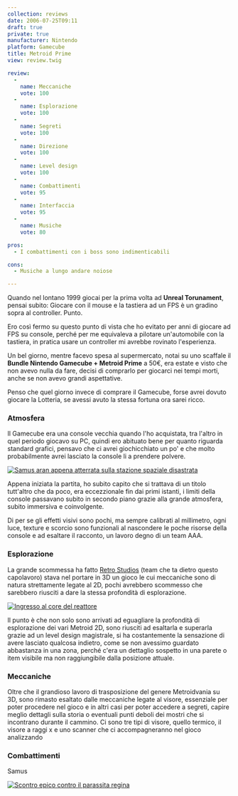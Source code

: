 ```yaml
---
collection: reviews
date: 2006-07-25T09:11
draft: true
private: true
manufacturer: Nintendo
platform: Gamecube
title: Metroid Prime
view: review.twig

review:
  -
    name: Meccaniche
    vote: 100
  -
    name: Esplorazione
    vote: 100
  -
    name: Segreti
    vote: 100
  -
    name: Direzione
    vote: 100
  -
    name: Level design
    vote: 100
  -
    name: Combattimenti
    vote: 95
  -
    name: Interfaccia
    vote: 95
  -
    name: Musiche
    vote: 80

pros:
  - I combattimenti con i boss sono indimenticabili

cons:
  - Musiche a lungo andare noiose

---
```


Quando nel lontano 1999 giocai per la prima volta ad **Unreal Torunament**, pensai subito: Giocare con il mouse e la tastiera ad un FPS è un gradino sopra al controller. Punto.

Ero così fermo su questo punto di vista che ho evitato per anni di giocare ad FPS su console, perché per me equivaleva a pilotare un'automobile con la tastiera, in pratica usare un controller mi avrebbe rovinato l'esperienza.

Un bel giorno, mentre facevo spesa al supermercato, notai su uno scaffale il **Bundle Nintendo Gamecube + Metroid Prime** a 50€, era estate e visto che non avevo nulla da fare, decisi di comprarlo per giocarci nei tempi morti, anche se non avevo grandi aspettative.

Penso che quel giorno invece di comprare il Gamecube, forse avrei dovuto giocare la Lotteria, se avessi avuto la stessa fortuna ora sarei ricco.

### Atmosfera

Il Gamecube era una console vecchia quando l'ho acquistata, tra l'altro in quel periodo giocavo su PC, quindi ero abituato bene per quanto riguarda standard grafici, pensavo che ci avrei giochicchiato un po' e che molto probabilmente avrei lasciato la console li a prendere polvere.

[
  ![Samus aran appena atterrata sulla stazione spaziale disastrata](samus-aran-appena-atterrata-sulla-stazione-spaziale-disastrata.jpg)
](samus-aran-appena-atterrata-sulla-stazione-spaziale-disastrata.jpg)

Appena iniziata la partita, ho subito capito che si trattava di un titolo tutt'altro che da poco, era eccezzionale fin dai primi istanti, i limiti della console passavano subito in secondo piano grazie alla grande atmosfera, subito immersiva e coinvolgente.


Di per se gli effetti visivi sono pochi, ma sempre calibrati al millimetro, ogni luce, texture e scorcio sono funzionali al nascondere le poche risorse della console e ad esaltare il racconto, un lavoro degno di un team AAA.

### Esplorazione

La grande scommessa ha fatto [Retro Studios][retro] (team che ta dietro questo capolavoro) stava nel portare in 3D un gioco le cui meccaniche sono di natura strettamente legate al 2D, pochi avrebbero scommesso che sarebbero riusciti a dare la stessa profondità di esplorazione.

[
  ![Ingresso al core del reattore](ingresso-al-core-del-reattore.jpg)
](ingresso-al-core-del-reattore.jpg)

Il punto è che non solo sono arrivati ad eguagliare la profondità di esplorazione dei vari Metroid 2D, sono riusciti ad esaltarla e superarla grazie ad un level design magistrale, si ha costantemente la sensazione di avere lasciato qualcosa indietro, come se non avessimo guardato abbastanza in una zona, perché c'era un dettaglio sospetto in una parete o item visibile ma non raggiungibile dalla posizione attuale.

### Meccaniche

Oltre che il grandioso lavoro di trasposizione del genere Metroidvania su 3D, sono rimasto esaltato dalle meccaniche legate al visore, essenziale per poter procedere nel gioco e in altri casi per poter accedere a segreti, capire meglio dettagli sulla storia o eventuali punti deboli dei mostri che si incontrano durante il cammino. Ci sono tre tipi di visore, quello termico, il visore a raggi x e uno scanner che ci accompagneranno nel gioco analizzando


### Combattimenti

Samus

[
  ![Scontro epico contro il parassita regina](scontro-epico-contro-il-parassita-regina.jpg)
](scontro-epico-contro-il-parassita-regina.jpg)



[retro]: https://www.retrostudios.com/
